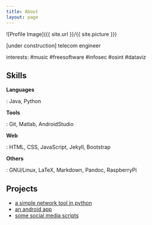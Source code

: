 ```yaml
---
title: About
layout: page
---
```

![Profile Image]({{ site.url }}/{{ site.picture }})

<p>[under construction] telecom engineer</p>

<p>interests: #music #freesoftware #infosec #osint #dataviz</p>

<h2>Skills</h2>

**Languages**  

:    Java, Python

**Tools**  

:    Git, Matlab, AndroidStudio

**Web**  

:    HTML, CSS, JavaScript, Jekyll, Bootstrap

**Others**  

:    GNU/Linux, LaTeX, Markdown, Pandoc, RaspberryPi

<h2>Projects</h2>

* [a simple network tool in python](https://jartigag.github.io/janitor-bot/)
* [an android app](#)
* [some social media scripts](#)
